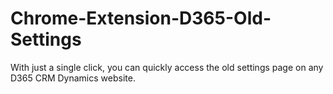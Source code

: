 # Chrome-Extension-D365-Old-Settings
With just a single click, you can quickly access the old settings page on any D365 CRM Dynamics website.
